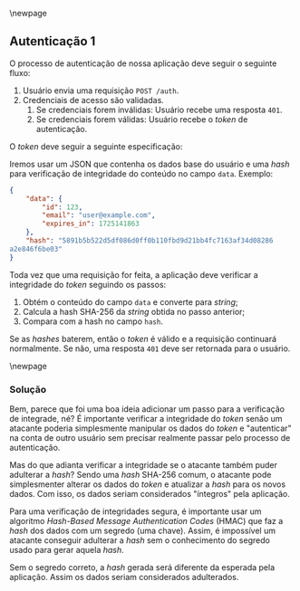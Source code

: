 \newpage
## Autenticação 1

O processo de autenticação de nossa aplicação deve seguir o seguinte fluxo:

1. Usuário envia uma requisição `POST /auth`.
2. Credenciais de acesso são validadas.
   1. Se credenciais forem inválidas: Usuário recebe uma resposta `401`.
   2. Se credenciais forem válidas: Usuário recebe o *token* de autenticação.

O *token* deve seguir a seguinte especificação:

Iremos usar um JSON que contenha os dados base do usuário e uma *hash* para verificação
de integridade do conteúdo no campo `data`. Exemplo:

```json
{
    "data": {
        "id": 123,
        "email": "user@example.com",
        "expires_in": 1725141863
    },
    "hash": "5891b5b522d5df086d0ff0b110fbd9d21bb4fc7163af34d08286
a2e846f6be03"
}
```

Toda vez que uma requisição for feita, a aplicação deve verificar a integridade do *token* seguindo
os passos:

1. Obtém o conteúdo do campo `data` e converte para *string*;
2. Calcula a hash SHA-256 da *string* obtida no passo anterior;
3. Compara com a hash no campo `hash`.

Se as *hashes* baterem, então o *token* é válido e a requisição continuará normalmente. Se não, uma
resposta `401` deve ser retornada para o usuário.


\newpage
### Solução

Bem, parece que foi uma boa ideia adicionar um passo para a verificação de integrade, né? É
importante verificar a integridade do *token* senão um atacante poderia simplesmente
manipular os dados do *token* e "autenticar" na conta de outro usuário sem precisar
realmente passar pelo processo de autenticação.

Mas do que adianta verificar a integridade se o atacante também puder adulterar a *hash*?
Sendo uma *hash* SHA-256 comum, o atacante pode simplesmenter alterar os dados do *token*
e atualizar a *hash* para os novos dados. Com isso, os dados seriam considerados "íntegros"
pela aplicação.

Para uma verificação de integridades segura, é importante usar um algoritmo *Hash-Based Message
Authentication Codes* (HMAC) que faz a *hash* dos dados com um segredo (uma chave). Assim, é
impossível um atacante conseguir adulterar a *hash* sem o conhecimento do segredo usado para
gerar aquela *hash*.

Sem o segredo correto, a *hash* gerada será diferente da esperada pela aplicação. Assim os dados
seriam considerados adulterados.
